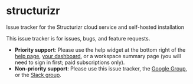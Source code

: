 # structurizr
Issue tracker for the Structurizr cloud service and self-hosted installation

This issue tracker is for issues, bugs, and feature requests.

- __Priority support__: Please use the help widget at the bottom right of the [help page](https://structurizr.com/help), [your dashboard](https://structurizr.com/dashboard), or a workspace summary page (you will need to sign in first; paid subscriptions only).
- __Non-priority support__: Please use this issue tracker, the [Google Group](https://groups.google.com/d/forum/structurizr), or the [Slack group](https://join.slack.com/t/structurizr/shared_invite/enQtMzkyMjY1NzMwNTkzLTcyOGI1MTZmNDQwMDQ5YmZlMThiYmU1ZTM2ZWZiMzYwMjVhNmM0OWIwNjFlZTM1YmY3YzU0ZDY2MTA1YTk5Mjg).
